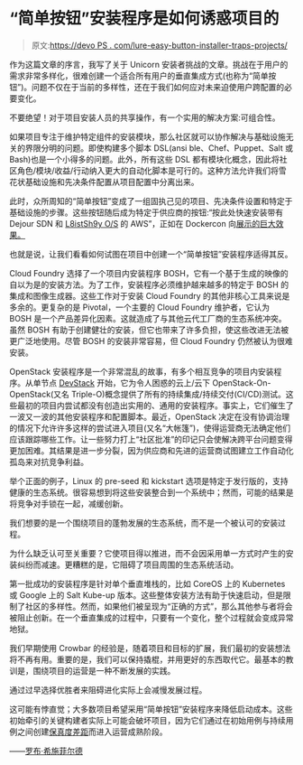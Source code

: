# “简单按钮”安装程序是如何诱惑项目的

> 原文:[https://devo PS . com/lure-easy-button-installer-traps-projects/](https://devops.com/lure-easy-button-installer-traps-projects/)

作为这篇文章的序言，我写了关于 Unicorn 安装者挑战的文章。挑战在于用户的需求非常多样化，很难创建一个适合所有用户的垂直集成方式(也称为“简单按钮”)。问题不仅在于当前的多样性，还在于我们如何应对未来迫使用户跨配置的必要变化。

不要绝望！对于项目安装人员的共享操作，有一个实用的解决方案:可组合性。

如果项目专注于维护特定组件的安装模块，那么社区就可以协作解决与基础设施无关的界限分明的问题。即使构建多个脚本 DSL(ansi ble、Chef、Puppet、Salt 或 Bash)也是一个小得多的问题。此外，所有这些 DSL 都有模块化概念，因此将社区角色/模块/收益/行动纳入更大的自动化脚本是可行的。这种方法允许我们将雪花状基础设施和先决条件配置从项目配置中分离出来。

此时，众所周知的“简单按钮”变成了一组固执己见的项目、先决条件设置和特定于基础设施的步骤。这些按钮随后成为特定于供应商的按钮:“按此处快速安装带有 Dejour SDN 和 [L8istSh9y O/S](http://l8istsh9y.com/) 的 AWS”，正如在 Dockercon 向[展示的巨大效果。](https://blog.docker.com/2016/06/azure-aws-beta/)

也就是说，让我们看看如何试图在项目中创建一个“简单按钮”安装程序适得其反。

Cloud Foundry 选择了一个项目内安装程序 BOSH，它有一个基于生成的映像的自以为是的安装方法。为了工作，安装程序必须维护越来越多的特定于 BOSH 的集成和图像生成器。这些工作对于安装 Cloud Foundry 的其他非核心工具来说是多余的。更复杂的是 Pivotal，一个主要的 Cloud Foundry 维护者，它认为 BOSH 是一个产品差异化因素。这就造成了与其他云代工厂商的生态系统冲突。虽然 BOSH 有助于创建健壮的安装，但它也带来了许多负担，使这些改进无法被更广泛地使用。尽管 BOSH 的安装非常容易，但 Cloud Foundry 仍然被认为很难安装。

OpenStack 安装程序是一个非常混乱的故事，有多个相互竞争的项目内安装程序。从单节点 [DevStack](https://devops.com/2016/05/04/five-key-aspects-high-fidelity-devops/) 开始，它为令人困惑的云上/云下 OpenStack-On-OpenStack(又名 Triple-O)概念提供了所有的持续集成/持续交付(CI/CD)测试。这些最初的项目内尝试都没有创造出实用的、通用的安装程序。事实上，它们催生了一波又一波的其他安装程序和配置脚本。最近，OpenStack 决定在没有协调治理的情况下允许许多这样的尝试进入项目(又名“大帐篷”)，使得运营商无法确定他们应该跟踪哪些工作。让一些努力打上“社区批准”的印记只会使解决跨平台问题变得更加困难。其结果是进一步分裂，因为供应商和先进的运营商试图建立工作自动化孤岛来对抗竞争利益。

举个正面的例子，Linux 的 pre-seed 和 kickstart 选项是特定于发行版的，支持健康的生态系统。很容易想到将这些安装整合到一个系统中；然而，可能的结果是将竞争对手锁在一起，减缓创新。

我们想要的是一个围绕项目的蓬勃发展的生态系统，而不是一个被认可的安装过程。

为什么缺乏认可至关重要？它使项目得以推进，而不会因采用单一方式时产生的安装纠纷而减速。更糟糕的是，它阻碍了项目周围的生态系统活动。

第一批成功的安装程序是针对单个垂直堆栈的，比如 CoreOS 上的 Kubernetes 或 Google 上的 Salt Kube-up 版本。这些整体安装方法有助于快速启动，但是限制了社区的多样性。然而，如果他们被呈现为“正确的方式”，那么其他参与者将会被阻止创新。在一个垂直集成的过程中，只要有一个变化，整个过程就会变成异常地狱。

我们早期使用 Crowbar 的经验是，随着项目和目标的扩展，我们最初的安装想法将不再有用。重要的是，我们可以保持撬棍，并用更好的东西取代它。最基本的教训是，围绕项目的运营是一种不断发展的实践。

通过过早选择优胜者来阻碍进化实际上会减慢发展过程。

这可能有悖直觉；大多数项目希望采用“简单按钮”安装程序来降低启动成本。这些初始牵引的关键构建者实际上可能会破坏项目，因为它们通过在初始用例与持续用例之间创建[保真度差距](https://devops.com/2016/05/04/five-key-aspects-high-fidelity-devops/)而进入运营成熟阶段。

——[罗布·希施菲尔德](https://devops.com/author/rob_hirschfeld/)